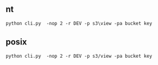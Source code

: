 
## nt
```python cli.py  -nop 2 -r DEV -p s3\view -pa bucket key  ```
## posix
```python cli.py  -nop 2 -r DEV -p s3/view -pa bucket key  ```
